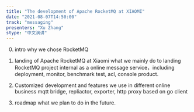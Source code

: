 ```yaml
---
title: "The development of Apache RocketMQ at XIAOMI"
date: "2021-08-07T14:50:00" 
track: "messaging"
presenters: "Xu Zhang"
stype: "中文演讲"
---
```

0. intro why we chose RocketMQ
 
1. landing of Apache RocketMQ at Xiaomi
 what we mainly do to landing RocketMQ project internal as a online message service，including deployment, monitor, benchmark test, acl, console product.
 
2. Customized development and features we use in different online business
 mqtt bridge, repliactor, exporter, http proxy based on go client
 
3. roadmap
 what we plan to do in the future.